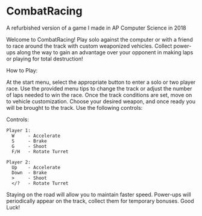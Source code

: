 # CombatRacing
A refurbished version of a game I made in AP Computer Science in 2018

Welcome to CombatRacing! Play solo against the computer or with a friend to race
around the track with custom weaponized vehicles. Collect power-ups along the way
to gain an advantage over your opponent in making laps or playing for total destruction!

How to Play:

  At the start menu, select the appropriate button to enter a solo or two player
  race. Use the provided menu tips to change the track or adjust the number of
  laps needed to win the race. Once the track conditions are set, move on to
  vehicle customization. Choose your desired weapon, and once ready you will be
  brought to the track. Use the following controls:

  Controls:

    Player 1:
      W     - Accelerate
      S     - Brake
      G     - Shoot
      F/H   - Rotate Turret
      
    Player 2:
      Up    - Accelerate
      Down  - Brake
      >     - Shoot
      </?   - Rotate Turret
    
  Staying on the road will allow you to maintain faster speed. Power-ups will
  periodically appear on the track, collect them for temporary bonuses.
  Good Luck!

  
